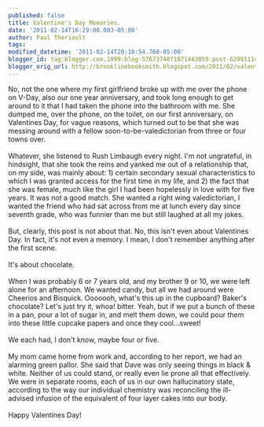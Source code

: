 ```yaml
---
published: false
title: Valentine's Day Memories.
date: '2011-02-14T16:29:00.003-05:00'
author: Paul Theriault
tags: 
modified_datetime: '2011-02-14T20:18:54.768-05:00'
blogger_id: tag:blogger.com,1999:blog-5767374071871443859.post-6299111463032915369
blogger_orig_url: http://brooklinebooksmith.blogspot.com/2011/02/valentines-day-memories.html
---
```


No, not the one where my first girlfriend broke up with me over the phone on V-Day, also our one year anniversary, and took long enough to get around to it that I had taken the phone into the bathroom with me.  She dumped me, over the phone, on the toilet, on our first anniversary, on Valentines Day, for vague reasons, which turned out to be that she was messing around with a fellow soon-to-be-valedictorian from three or four towns over.<br /><br />Whatever, she listened to Rush Limbaugh every night.  I'm not ungrateful, in hindsight, that she took  the reins and yanked me out of a relationship that, on my side, was mainly about: 1) certain secondary sexual characteristics to which I was granted access for the first time in my life, and 2) the fact that she was female, much like the girl I had been hopelessly in love with for five years.  It was not a good match.  She wanted a right wing valedictorian, I wanted the friend who had sat across from me at lunch every day since seventh grade, who was funnier than me but still laughed at all my jokes.<br /><br />But, clearly, this post is not about that.  No, this isn't even about Valentines Day.  In fact, it's not even a memory.  I mean, I don't remember anything after the first scene.<br /><br />It's about chocolate.<br /><br />When I was probably 6 or 7 years old, and my brother 9 or 10, we were left alone for an afternoon.  We wanted candy, but all we had around were Cheerios and Bisquick.  Ooooooh, what's this up in the cupboard?  Baker's chocolate?  Let's just try it, whoa! bitter.  Yeah, but if we put a bunch of these in a pan, pour a lot of sugar in, and melt them down, we could pour them into these little cupcake papers and once they cool...sweet!<br /><br />We each had, I don't know, maybe four or five.<br /><br />My mom came home from work and, according to her report, we had an alarming green pallor. She said that Dave was only seeing things in black &amp; white.  Neither of us could stand, or really even lie prone all that effectively.  We were in separate rooms, each of us in our own hallucinatory  state, according to the way our individual chemistry was reconciling the ill-advised infusion of the equivalent of four layer cakes into our body.<br /><br />Happy Valentines Day!